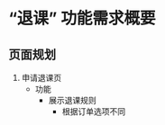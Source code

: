 # “退课” 功能需求概要

## 页面规划

1. 申请退课页
	* 功能
		* 展示退课规则
			* 根据订单选项不同
<!--stackedit_data:
eyJoaXN0b3J5IjpbMTU0MDQwMzA1MV19
-->